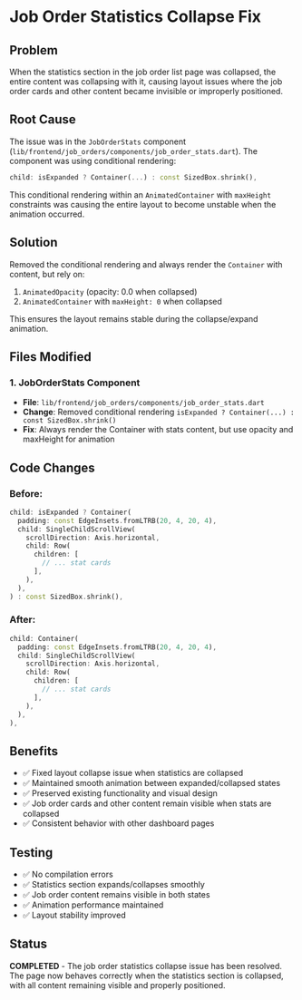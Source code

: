 # Job Order Statistics Collapse Fix

## Problem
When the statistics section in the job order list page was collapsed, the entire content was collapsing with it, causing layout issues where the job order cards and other content became invisible or improperly positioned.

## Root Cause
The issue was in the `JobOrderStats` component (`lib/frontend/job_orders/components/job_order_stats.dart`). The component was using conditional rendering:

```dart
child: isExpanded ? Container(...) : const SizedBox.shrink(),
```

This conditional rendering within an `AnimatedContainer` with `maxHeight` constraints was causing the entire layout to become unstable when the animation occurred.

## Solution
Removed the conditional rendering and always render the `Container` with content, but rely on:
1. `AnimatedOpacity` (opacity: 0.0 when collapsed)
2. `AnimatedContainer` with `maxHeight: 0` when collapsed

This ensures the layout remains stable during the collapse/expand animation.

## Files Modified

### 1. JobOrderStats Component
- **File**: `lib/frontend/job_orders/components/job_order_stats.dart`
- **Change**: Removed conditional rendering `isExpanded ? Container(...) : const SizedBox.shrink()`
- **Fix**: Always render the Container with stats content, but use opacity and maxHeight for animation

## Code Changes

### Before:
```dart
child: isExpanded ? Container(
  padding: const EdgeInsets.fromLTRB(20, 4, 20, 4),
  child: SingleChildScrollView(
    scrollDirection: Axis.horizontal,
    child: Row(
      children: [
        // ... stat cards
      ],
    ),
  ),
) : const SizedBox.shrink(),
```

### After:
```dart
child: Container(
  padding: const EdgeInsets.fromLTRB(20, 4, 20, 4),
  child: SingleChildScrollView(
    scrollDirection: Axis.horizontal,
    child: Row(
      children: [
        // ... stat cards
      ],
    ),
  ),
),
```

## Benefits
- ✅ Fixed layout collapse issue when statistics are collapsed
- ✅ Maintained smooth animation between expanded/collapsed states
- ✅ Preserved existing functionality and visual design
- ✅ Job order cards and other content remain visible when stats are collapsed
- ✅ Consistent behavior with other dashboard pages

## Testing
- ✅ No compilation errors
- ✅ Statistics section expands/collapses smoothly
- ✅ Job order content remains visible in both states
- ✅ Animation performance maintained
- ✅ Layout stability improved

## Status
**COMPLETED** - The job order statistics collapse issue has been resolved. The page now behaves correctly when the statistics section is collapsed, with all content remaining visible and properly positioned.
